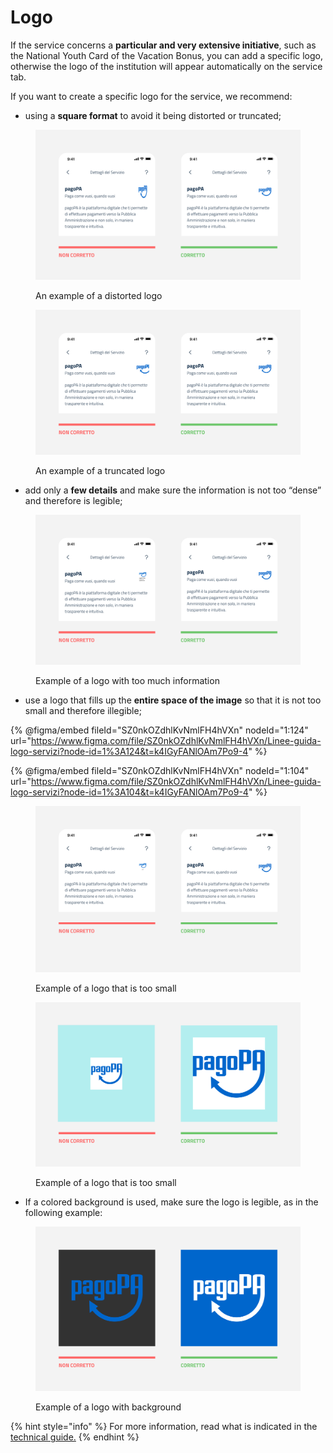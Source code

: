 # Logo

If the service concerns a **particular and very extensive initiative**, such as the National Youth Card of the Vacation Bonus, you can add a specific logo, otherwise the logo of the institution will appear automatically on the service tab. 

If you want to create a specific logo for the service, we recommend:

* using a **square format** to avoid it being distorted or truncated;

<figure><img src="../../.gitbook/assets/logo stretchato.png" alt=""><figcaption><p>An example of a distorted logo</p></figcaption></figure>

<figure><img src="../../.gitbook/assets/logo quadrato.png" alt=""><figcaption><p>An example of a truncated logo</p></figcaption></figure>

* add only a **few details** and make sure the information is not too “dense” and therefore is legible;

<figure><img src="../../.gitbook/assets/poco testo, troppe informazioni.png" alt=""><figcaption><p>Example of a logo with too much information</p></figcaption></figure>

* use a logo that fills up the **entire space of the image** so that it is not too small and therefore illegible;

{% @figma/embed fileId="SZ0nkOZdhlKvNmlFH4hVXn" nodeId="1:124" url="https://www.figma.com/file/SZ0nkOZdhlKvNmlFH4hVXn/Linee-guida-logo-servizi?node-id=1%3A124&t=k4IGyFANlOAm7Po9-4" %}

{% @figma/embed fileId="SZ0nkOZdhlKvNmlFH4hVXn" nodeId="1:104" url="https://www.figma.com/file/SZ0nkOZdhlKvNmlFH4hVXn/Linee-guida-logo-servizi?node-id=1%3A104&t=k4IGyFANlOAm7Po9-4" %}

<figure><img src="../../.gitbook/assets/logo troppo piccolo.png" alt=""><figcaption><p>Example of a logo that is too small</p></figcaption></figure>

<figure><img src="../../.gitbook/assets/Spazio attorno al logo corretto.png" alt=""><figcaption><p>Example of a logo that is too small</p></figcaption></figure>

* If a colored background is used, make sure the logo is legible, as in the following example:

<figure><img src="../../.gitbook/assets/logo su fondo bianco (1).png" alt=""><figcaption><p>Example of a logo with background</p></figcaption></figure>

{% hint style="info" %}
For more information, read what is indicated in the [technical guide.](http://127.0.0.1:5000/s/coSKRte21UjDBRWKLtEs/funzionalita/creare-un-servizio/dati-obbligatori)
{% endhint %}
